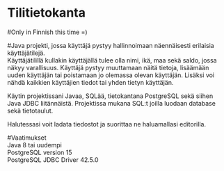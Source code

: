 # Tilitietokanta
 
#Only in Finnish this time =)

#Java projekti, jossa käyttäjä pystyy hallinnoimaan näennäisesti erilaisia käyttäjätilejä.  
Käyttäjätilillä kullakin käyttäjällä tulee olla nimi, ikä, maa sekä saldo, jossa näkyy varallisuus. 
Käyttäjä pystyy muuttamaan näitä tietoja, lisäämään uuden käyttäjän tai poistamaan jo olemassa olevan käyttäjän. 
Lisäksi voi nähdä kaikkien käyttäjien tiedot tai yhden tietyn käyttäjän.  

Käytin projektissani Javaa, SQLää, tietokantana PostgreSQL sekä siihen Java JDBC liitännäistä.
Projektissa mukana SQL:t joilla luodaan database sekä tietotaulut.

Halutessasi voit ladata tiedostot ja suorittaa ne haluamallasi editorilla. 

#Vaatimukset   
Java 8 tai uudempi  
PostgreSQL version 15  
PostgreSQL JDBC Driver 42.5.0  
